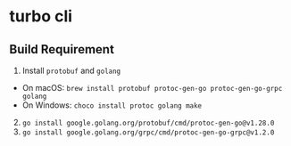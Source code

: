 # turbo cli

## Build Requirement

1. Install `protobuf` and `golang`

- On macOS: `brew install protobuf protoc-gen-go protoc-gen-go-grpc golang`
- On Windows: `choco install protoc golang make`

2. `go install google.golang.org/protobuf/cmd/protoc-gen-go@v1.28.0`
3. `go install google.golang.org/grpc/cmd/protoc-gen-go-grpc@v1.2.0`
